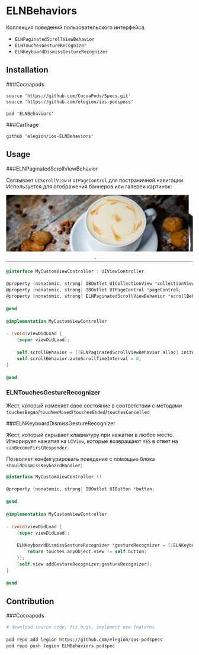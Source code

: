 # ELNBehaviors

Коллекция поведений пользовательского интерфейса.

- `ELNPaginatedScrollViewBehavior`
- `ELNTouchesGestureRecognizer`
- `ELNKeyboardDismissGestureRecognizer`

## Installation

###Cocoapods

```
source 'https://github.com/CocoaPods/Specs.git'
source 'https://github.com/elegion/ios-podspecs'

pod 'ELNBehaviors' 
```

###Carthage

```
github 'elegion/ios-ELNBehaviors'
```

## Usage 

###ELNPaginatedScrollViewBehavior

Связывает `UIScrollView` и `UIPageControl` для постраничной навигации. Используется для отображения баннеров или галереи картинок:

![scroll](scroll.gif)

```objective-c
@interface MyCustomViewController : UIViewController 

@property (nonatomic, strong) IBOutlet UICollectionView *collectionView;
@property (nonatomic, strong) IBOutlet UIPageControl *pageControl;
@property (nonatomic, strong) ELNPaginatedScrollViewBehavior *scrollBehavior;

@end

@implementation MyCustomViewController

- (void)viewDidLoad {
	[super viewDidLoad];

    self.scrollBehavior = [[ELNPaginatedScrollViewBehavior alloc] initWithPageControl:self.pageControl scrollView:self.collectionView];
    self.scrollBehavior.autoScrollTimeInterval = 8;
}

@end
```

### ELNTouchesGestureRecognizer

Жест, который изменяет свое состояние в соответствии с методами `touchesBegan`/`touchesMoved`/`touchesEnded`/`touchesCancelled`	

###ELNKeyboardDismissGestureRecognizer

Жест, который скрывает клавиатуру при нажатии в любое место. Игнорирует нажатия на `UIView`, которые возвращают `YES` в ответ на `canBecomeFirstResponder`. 

Позволяет конфигурировать поведение с помощью блока `shouldDismissKeyboardHandler`:

```objective-c
@interface MyCustomViewController ()

@property (nonatomic, strong) IBOutlet UIButton *button;

@end

@implementation MyCustomViewController

- (void)viewDidLoad {
    [super viewDidLoad];
    
    ELNKeyboardDismissGestureRecognizer *gestureRecognizer = [[ELNKeyboardDismissGestureRecognizer alloc] initWithShouldDismissKeyboardHandler:^BOOL(NSSet<UITouch *> * _Nonnull touches, UIEvent * _Nonnull event) {
        return touches.anyObject.view != self.button;
    }];
    [self.view addGestureRecognizer:gestureRecognizer];
}

@end
```

## Contribution

###Cocoapods

```sh
# download source code, fix bugs, implement new features

pod repo add legion https://github.com/elegion/ios-podspecs
pod repo push legion ELNBehaviors.podspec
```